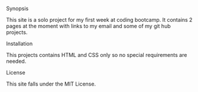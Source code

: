 Synopsis

This site is a solo project for my first week at coding bootcamp. It contains 2 pages at the moment with links to my email and some of my git hub projects.

Installation

This projects contains HTML and CSS only so no special requirements are needed.


License

This site falls under the MIT License.
